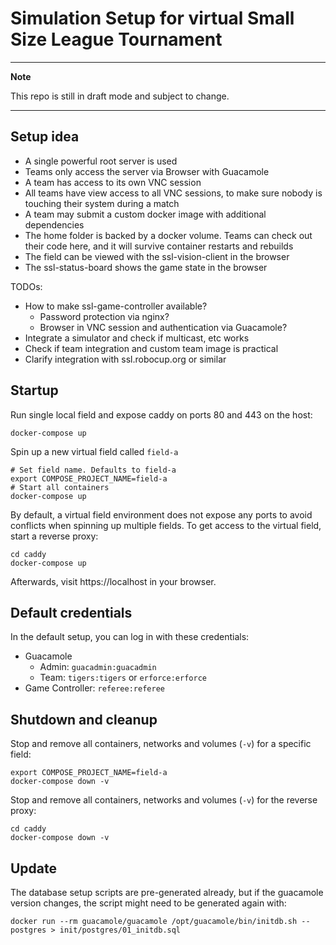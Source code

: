 # Simulation Setup for virtual Small Size League Tournament

---
**Note**

This repo is still in draft mode and subject to change.

---

## Setup idea
 * A single powerful root server is used
 * Teams only access the server via Browser with Guacamole
 * A team has access to its own VNC session
 * All teams have view access to all VNC sessions, to make sure nobody is touching their system during a match
 * A team may submit a custom docker image with additional dependencies
 * The home folder is backed by a docker volume. Teams can check out their code here, and it will survive container restarts and rebuilds
 * The field can be viewed with the ssl-vision-client in the browser
 * The ssl-status-board shows the game state in the browser

TODOs:
 * How to make ssl-game-controller available?
   * Password protection via nginx?
   * Browser in VNC session and authentication via Guacamole?
 * Integrate a simulator and check if multicast, etc works
 * Check if team integration and custom team image is practical
 * Clarify integration with ssl.robocup.org or similar

## Startup

Run single local field and expose caddy on ports 80 and 443 on the host:
```shell
docker-compose up
```

Spin up a new virtual field called `field-a`
```shell
# Set field name. Defaults to field-a
export COMPOSE_PROJECT_NAME=field-a
# Start all containers
docker-compose up
```
By default, a virtual field environment does not expose any ports to avoid conflicts when spinning up multiple fields.
To get access to the virtual field, start a reverse proxy:
```shell
cd caddy
docker-compose up
```
Afterwards, visit https://localhost in your browser.

## Default credentials
In the default setup, you can log in with these credentials:
 * Guacamole
   * Admin: `guacadmin:guacadmin`
   * Team: `tigers:tigers` or `erforce:erforce`
 * Game Controller: `referee:referee`


## Shutdown and cleanup

Stop and remove all containers, networks and volumes (`-v`) for a specific field:
```shell
export COMPOSE_PROJECT_NAME=field-a
docker-compose down -v
```

Stop and remove all containers, networks and volumes (`-v`) for the reverse proxy:
```shell
cd caddy
docker-compose down -v
```

## Update

The database setup scripts are pre-generated already, but if
the guacamole version changes, the script might need to be generated again with:
```shell
docker run --rm guacamole/guacamole /opt/guacamole/bin/initdb.sh --postgres > init/postgres/01_initdb.sql
```
